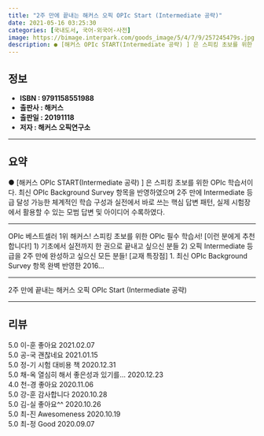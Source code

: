 ```yaml
---
title: "2주 만에 끝내는 해커스 오픽 OPIc Start (Intermediate 공략)"
date: 2021-05-16 03:25:30
categories: [국내도서, 국어-외국어-사전]
image: https://bimage.interpark.com/goods_image/5/4/7/9/257245479s.jpg
description: ● [해커스 OPIc START(Intermediate 공략) ] 은 스피킹 초보를 위한 OPIc 학습서이다. 최신 OPIc Background Survey 항목을 반영하였으며 2주 만에 Intermediate 등급 달성 가능한 체계적인 학습 구성과 실전에서 바로 쓰는 핵심 답변 패턴
---
```


## **정보**

- **ISBN : 9791158551988**
- **출판사 : 해커스**
- **출판일 : 20191118**
- **저자 : 해커스 오픽연구소**

------



## **요약**

●  [해커스 OPIc START(Intermediate 공략) ] 은 스피킹 초보를 위한 OPIc 학습서이다. 최신 OPIc Background Survey 항목을 반영하였으며 2주 만에 Intermediate 등급 달성 가능한 체계적인 학습 구성과 실전에서 바로 쓰는 핵심 답변 패턴, 실제 시험장에서 활용할 수 있는 모범 답변 및 아이디어 수록하였다.

------

OPIc 베스트셀러 1위 해커스! 스피킹 초보를 위한 OPIc 필수 학습서!  [이런 분에게 추천합니다!] 1) 기초에서 실전까지 한 권으로 끝내고 싶으신 분들 2) 오픽 Intermediate 등급을 2주 만에 완성하고 싶으신 모든 분들!  [교재 특장점] 1. 최신 OPIc Background Survey 항목 완벽 반영한 2016... 

------


2주 만에 끝내는 해커스 오픽 OPIc Start (Intermediate 공략) 

------


## **리뷰** 

5.0 이-훈 좋아요 2021.02.07 <br/>5.0 공-국 괜찮네요 2021.01.15 <br/>5.0 정-기 시험 대비용 책 2020.12.31 <br/>5.0 채-옥 열심히 해서 좋은성과 있기를... 2020.12.23 <br/>4.0 천-경 좋아요 2020.11.06 <br/>5.0 강-훈 감사합니다 2020.10.28 <br/>5.0 김-실 좋아요^^ 2020.10.26 <br/>5.0 최-진 Awesomeness  2020.10.19 <br/>5.0 최-정 Good 2020.09.07 <br/>
